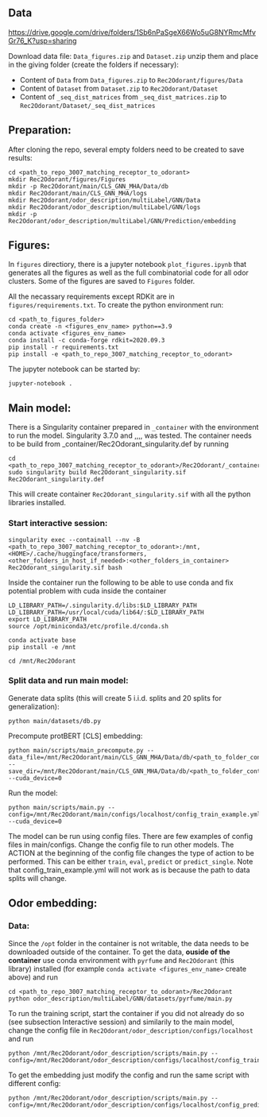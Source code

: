 Data
----
https://drive.google.com/drive/folders/1Sb6nPaSgeX66Wo5uG8NYRmcMfvGr76_K?usp=sharing

Download data file: `Data_figures.zip` and `Dataset.zip` unzip them and place in the giving folder (create the folders if necessary):
  - Content of `Data` from `Data_figures.zip` to `Rec2Odorant/figures/Data`
  - Content of `Dataset` from `Dataset.zip` to `Rec2Odorant/Dataset`
  - Content of `_seq_dist_matrices` from `_seq_dist_matrices.zip` to `Rec2Odorant/Dataset/_seq_dist_matrices`

Preparation:
------------
After cloning the repo, several empty folders need to be created to save results:
```
cd <path_to_repo_3007_matching_receptor_to_odorant>
mkdir Rec2Odorant/figures/Figures
mkdir -p Rec2Odorant/main/CLS_GNN_MHA/Data/db
mkdir Rec2Odorant/main/CLS_GNN_MHA/logs
mkdir Rec2Odorant/odor_description/multiLabel/GNN/Data
mkdir Rec2Odorant/odor_description/multiLabel/GNN/logs
mkdir -p Rec2Odorant/odor_description/multiLabel/GNN/Prediction/embedding
```

Figures:
--------
In `figures` directiory, there is a jupyter notebook `plot_figures.ipynb` that generates all the figures as well as the full combinatorial code for all odor clusters. Some of the figures are saved to `Figures` folder.

All the necassary requirements except RDKit are in `figures/requirements.txt`.
To create the python environment run:
```
cd <path_to_figures_folder>
conda create -n <figures_env_name> python==3.9
conda activate <figures_env_name>
conda install -c conda-forge rdkit=2020.09.3
pip install -r requirements.txt
pip install -e <path_to_repo_3007_matching_receptor_to_odorant>
```
The jupyter notebook can be started by:
```
jupyter-notebook .
```

Main model:
-----------
There is a Singularity container prepared in `_container` with the environment to run the model. Singularity 3.7.0 and ,,,, was tested.
The container needs to be build from \_container/Rec2Odorant_singularity.def by running

```
cd <path_to_repo_3007_matching_receptor_to_odorant>/Rec2Odorant/_container
sudo singularity build Rec2Odorant_singularity.sif Rec2Odorant_singularity.def
```

This will create container `Rec2Odorant_singularity.sif` with all the python libraries installed.

### Start interactive session:
```
singularity exec --containall --nv -B <path_to_repo_3007_matching_receptor_to_odorant>:/mnt,<HOME>/.cache/huggingface/transformers,<other_folders_in_host_if_needed>:<other_folders_in_container> Rec2Odorant_singularity.sif bash
```
Inside the container run the following to be able to use conda and fix potential problem with cuda inside the container
```
LD_LIBRARY_PATH=/.singularity.d/libs:$LD_LIBRARY_PATH
LD_LIBRARY_PATH=/usr/local/cuda/lib64/:$LD_LIBRARY_PATH
export LD_LIBRARY_PATH
source /opt/miniconda3/etc/profile.d/conda.sh

conda activate base
pip install -e /mnt

cd /mnt/Rec2Odorant
```

### Split data and run main model:
Generate data splits (this will create 5 i.i.d. splits and 20 splits for generalization):
```
python main/datasets/db.py
```

Precompute protBERT [CLS] embedding:
```
python main/scripts/main_precompute.py --data_file=/mnt/Rec2Odorant/main/CLS_GNN_MHA/Data/db/<path_to_folder_containing_seqs_csv>/seqs.csv.csv --save_dir=/mnt/Rec2Odorant/main/CLS_GNN_MHA/Data/db/<path_to_folder_containing_seqs_csv> --cuda_device=0
```

Run the model:
```
python main/scripts/main.py --config=/mnt/Rec2Odorant/main/configs/localhost/config_train_example.yml --cuda_device=0
```
The model can be run using config files. There are few examples of config files in main/configs. Change the config file to run other models. The ACTION at the beginning of the config file changes the type of action to be performed. This can be either `train`, `eval`, `predict` or `predict_single`. Note that config_train_example.yml will not work as is because the path to data splits will change.

Odor embedding:
---------------
### Data:
Since the `/opt` folder in the container is not writable, the data needs to be downloaded outside of the container.
To get the data, **ouside of the container** use conda environment with `pyrfume` and `Rec2Odorant` (this library) installed (for example `conda activate <figures_env_name>` create above) and run 
```
cd <path_to_repo_3007_matching_receptor_to_odorant>/Rec2Odorant
python odor_description/multiLabel/GNN/datasets/pyrfume/main.py
```
To run the training script, start the container if you did not already do so (see subsection Interactive session) and similarily to the main model, 
change the config file in `Rec2Odorant/odor_description/configs/localhost` and run
```
python /mnt/Rec2Odorant/odor_description/scripts/main.py --config=/mnt/Rec2Odorant/odor_description/configs/localhost/config_train.yml
```
To get the embedding just modify the config and run the same script with different config:
```
python /mnt/Rec2Odorant/odor_description/scripts/main.py --config=/mnt/Rec2Odorant/odor_description/configs/localhost/config_predict.yml
```
